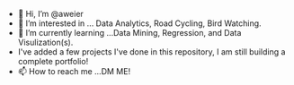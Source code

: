 
- 👋 Hi, I’m @aweier
- 👀 I’m interested in ... Data Analytics, Road Cycling, Bird Watching.
- 🌱 I’m currently learning ...Data Mining, Regression, and Data Visulization(s). 
-  I've added a few projects I've done in this repository, I am still building a complete portfolio!
- 📫 How to reach me ...DM ME!
  
<!---
aweier/aweier is a ✨ special ✨ repository because its `README.md` (this file) appears on your GitHub profile.
You can click the Preview link to take a look at your changes.
--->
